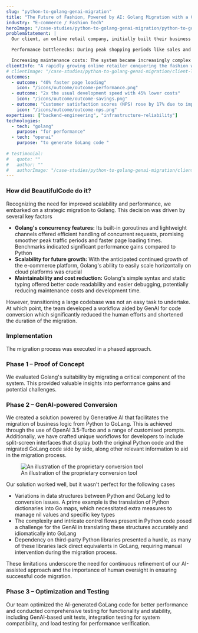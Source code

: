 ```yaml
---
slug: "python-to-golang-genai-migration"
title: "The Future of Fashion, Powered by AI: Golang Migration with a GenAI Stitch"
industry: "E-commerce / Fashion Tech"
heroImage: "/case-studies/python-to-golang-genai-migration/python-to-golang-genai-migration.svg"
problemStatement: |
  Our client, an online retail company, initially built their business on a Python-based codebase. As the company grew, this system faced two major challenges.

  Performance bottlenecks: During peak shopping periods like sales and flash deals, the system experienced traffic far beyond its original capacity, leading to performance bottlenecks. This resulted in slow page loading, order processing delays, and system crashes.

  Increasing maintenance costs: The system became increasingly complex and difficult to maintain, especially as new features and products were added. This escalated the development and maintenance costs, posing significant challenges for the rapidly expanding company.
clientInfo: "A rapidly growing online retailer conquering the fashion world since 2015"
# clientImage: "/case-studies/python-to-golang-genai-migration/client-logo.png"
outcomes:
  - outcome: "40% faster page loading"
    icon: "/icons/outcome/outcome-performance.png"
  - outcome: "2x the usual development speed with 45% lower costs"
    icon: "/icons/outcome/outcome-savings.png"
  - outcome: "Customer satisfaction scores (NPS) rose by 17% due to improved performance."
    icon: "/icons/outcome/outcome-nps.png"
expertises: ["backend-engineering", "infrastructure-reliability"]
technologies:
  - tech: "golang"
    purpose: "for performance"
  - tech: "openai"
    purpose: "to generate GoLang code "
  
# testimonial:
#   quote: ""
#   author: ""
#   authorImage: "/case-studies/python-to-golang-genai-migration/client-author.jpg"
---
```




### How did BeautifulCode do it?

Recognizing the need for improved scalability and performance, we embarked on a strategic migration to Golang. This decision was driven by several key factors

- **Golang's concurrency features:** Its built-in goroutines and lightweight channels offered efficient handling of concurrent requests, promising smoother peak traffic periods and faster page loading times. Benchmarks indicated significant performance gains compared to Python  
- **Scalability for future growth:** With the anticipated continued growth of the e-commerce platform, Golang's ability to easily scale horizontally on cloud platforms was crucial  
- **Maintainability and cost reduction:** Golang's simple syntax and static typing offered better code readability and easier debugging, potentially reducing maintenance costs and development time.

However, transitioning a large codebase was not an easy task to undertake. At which point, the team developed a workflow aided by GenAI for code conversion which significantly reduced the human efforts and shortened the duration of the migration.

### Implementation

The migration process was executed in a phased approach.


### Phase 1 – Proof of Concept

We evaluated Golang's suitability by migrating a critical component of the system. This provided valuable insights into performance gains and potential challenges.

### Phase 2 – GenAI-powered Conversion

We created a solution powered by Generative AI that facilitates the migration of business logic from Python to GoLang. This is achieved through the use of OpenAI 3.5-Turbo and a range of customised prompts. Additionally, we have crafted unique workflows for developers to include split-screen interfaces that display both the original Python code and the migrated GoLang code side by side, along other relevant information to aid in the migration process.


<figure>
  <img src="/case-studies/python-to-golang-genai-migration/application_view.png" alt="An illustration of the proprietary conversion tool" />
  <figcaption>
    An illustration of the proprietary conversion tool
  </figcaption>
</figure>


Our solution worked well, but it wasn't perfect for the following cases

- Variations in data structures between Python and GoLang led to conversion issues. A prime example is the translation of Python dictionaries into Go maps, which necessitated extra measures to manage nil values and specific key types  
- The complexity and intricate control flows present in Python code posed a challenge for the GenAI in translating these structures accurately and idiomatically into GoLang  
- Dependency on third-party Python libraries presented a hurdle, as many of these libraries lack direct equivalents in GoLang, requiring manual intervention during the migration process.

These limitations underscore the need for continuous refinement of our AI-assisted approach and the importance of human oversight in ensuring successful code migration.

### Phase 3 – Optimization and Testing

Our team optimized the AI-generated GoLang code for better performance and conducted comprehensive testing for functionality and stability, including GenAI-based unit tests, integration testing for system compatibility, and load testing for performance verification.




